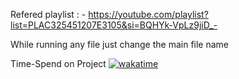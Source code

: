 Refered playlist : - https://youtube.com/playlist?list=PLAC325451207E3105&si=BQHYk-VpLz9jiD_-

While running any file just change the main file name

Time-Spend on Project
[![wakatime](https://wakatime.com/badge/user/018bafed-988f-4a8f-9158-c0465ae00d92/project/4f0241b5-82fd-49c8-b963-f76cb7a98c1b.svg)](https://wakatime.com/badge/user/018bafed-988f-4a8f-9158-c0465ae00d92/project/4f0241b5-82fd-49c8-b963-f76cb7a98c1b)
